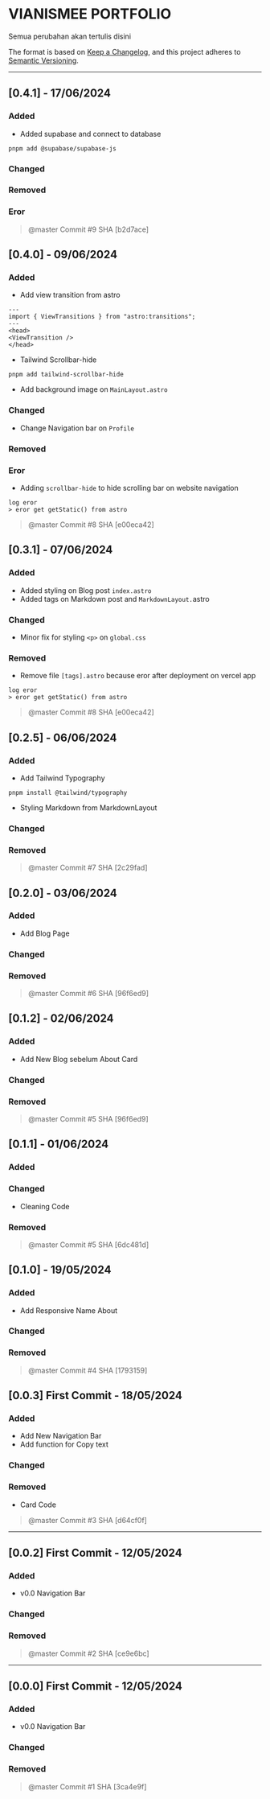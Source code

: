# VIANISMEE PORTFOLIO

Semua perubahan akan tertulis disini

The format is based on [Keep a Changelog](https://keepachangelog.com/en/1.1.0/),
and this project adheres to [Semantic Versioning](https://semver.org/spec/v2.0.0.html).

---

## [0.4.1] - 17/06/2024

### Added

- Added supabase and connect to database

```terminal
pnpm add @supabase/supabase-js
```

### Changed

### Removed

### Eror

> @master Commit #9 SHA [b2d7ace]

## [0.4.0] - 09/06/2024

### Added

- Add view transition from astro

```astro
---
import { ViewTransitions } from "astro:transitions";
---
<head>
<ViewTransition />
</head>

```

- Tailwind Scrollbar-hide

```terminal
pnpm add tailwind-scrollbar-hide
```

- Add background image on `MainLayout.astro`

### Changed

- Change Navigation bar on `Profile`

### Removed

### Eror

- Adding `scrollbar-hide` to hide scrolling bar on website navigation

```terminal
log eror
> eror get getStatic() from astro
```

> @master Commit #8 SHA [e00eca42]

## [0.3.1] - 07/06/2024

### Added

- Added styling on Blog post `index.astro`
- Added tags on Markdown post and `MarkdownLayout.`astro

### Changed

- Minor fix for styling `<p>` on `global.css`

### Removed

- Remove file `[tags].astro` because eror after deployment on vercel app

```terminal
log eror
> eror get getStatic() from astro
```

> @master Commit #8 SHA [e00eca42]

## [0.2.5] - 06/06/2024

### Added

- Add Tailwind Typography

```terminal
pnpm install @tailwind/typography
```

- Styling Markdown from MarkdownLayout

### Changed

### Removed

> @master Commit #7 SHA [2c29fad]

## [0.2.0] - 03/06/2024

### Added

- Add Blog Page

### Changed

### Removed

> @master Commit #6 SHA [96f6ed9]

## [0.1.2] - 02/06/2024

### Added

- Add New Blog sebelum About Card

### Changed

### Removed

> @master Commit #5 SHA [96f6ed9]

## [0.1.1] - 01/06/2024

### Added

### Changed

- Cleaning Code

### Removed

> @master Commit #5 SHA [6dc481d]

## [0.1.0] - 19/05/2024

### Added

- Add Responsive Name About

### Changed

### Removed

> @master Commit #4 SHA [1793159]

## [0.0.3] First Commit - 18/05/2024

### Added

- Add New Navigation Bar
- Add function for Copy text

### Changed

### Removed

- Card Code

> @master Commit #3 SHA [d64cf0f]

---

## [0.0.2] First Commit - 12/05/2024

### Added

- v0.0 Navigation Bar

### Changed

### Removed

> @master Commit #2 SHA [ce9e6bc]

---

## [0.0.0] First Commit - 12/05/2024

### Added

- v0.0 Navigation Bar

### Changed

### Removed

> @master Commit #1 SHA [3ca4e9f]
